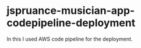 # jspruance-musician-app-codepipeline-deployment
In this I used AWS code pipeline for the deployment.
